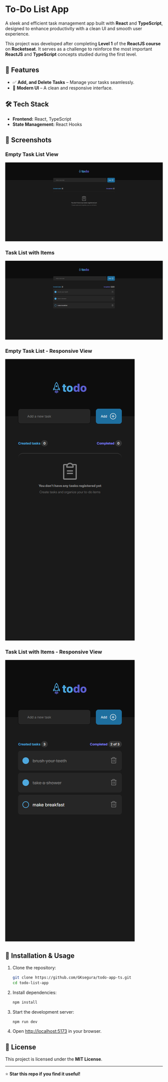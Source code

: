 # To-Do List App

A sleek and efficient task management app built with **React** and **TypeScript**, designed to enhance productivity with a clean UI and smooth user experience.

This project was developed after completing **Level 1** of the **ReactJS course** on **Rocketseat**. It serves as a challenge to reinforce the most important **ReactJS** and **TypeScript** concepts studied during the first level.

## 🚀 Features

- ✅ **Add, and Delete Tasks** – Manage your tasks seamlessly.
- 🎨 **Modern UI** – A clean and responsive interface.

## 🛠️ Tech Stack

- **Frontend:** React, TypeScript
- **State Management:** React Hooks

## 📸 Screenshots

### Empty Task List View

![Empty Task List](./src/assets/indexNoTask.png)

### Task List with Items

![Task List with Items](./src/assets/indexWithTask.png)

### Empty Task List - Responsive View

![Empty Task List - Responsive](./src/assets/indexNoTaskResponsive.png)

### Task List with Items - Responsive View

![Task List with Items - Responsive](./src/assets/indexWithTaskResponsive.png)

## 📂 Installation & Usage

1. Clone the repository:
   ```bash
   git clone https://github.com/GKsegura/todo-app-ts.git
   cd todo-list-app
   ```
2. Install dependencies:
   ```bash
   npm install
   ```
3. Start the development server:
   ```bash
   npm run dev
   ```
4. Open [http://localhost:5173](http://localhost:5173) in your browser.

## 📜 License

This project is licensed under the **MIT License**.

---

⭐ **Star this repo if you find it useful!**

